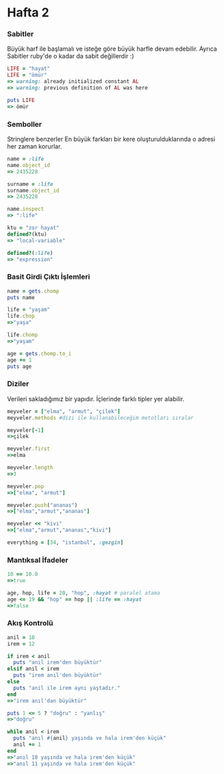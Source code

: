 # Hafta 2

### Sabitler
Büyük harf ile başlamalı ve isteğe göre büyük harfle devam edebilir. Ayrıca Sabitler ruby'de o kadar da sabit değillerdir :)

```ruby
LIFE = "hayat"
LIFE = "ömür"
=> warning: already initialized constant AL
=> warning: previous definition of AL was here

puts LIFE
=> ömür
```

### Semboller
Stringlere benzerler En büyük farkları bir kere oluşturulduklarında o adresi her zaman korurlar.


```ruby
name = :life
name.object_id
=> 2435228

surname = :life
surname.object_id
=> 2435228

name.inspect
=> ":life"

ktu = "zor hayat"
defined?(ktu)
=> "local-variable"

defined?(:life)
=> "expression"
```

### Basit Girdi Çıktı İşlemleri

```ruby
name = gets.chomp
puts name

life = "yaşam"
life.chop
=>"yaşa"

life.chomp
=>"yaşam"

age = gets.chomp.to_i
age += 1
puts age
```

### Diziler
Verileri sakladığımız bir yapıdır. İçlerinde farklı tipler yer alabilir.

```ruby
meyveler = ["elma", "armut", "çilek"]
meyveler.methods #dizi ile kullanabileceğim metotları sıralar

meyveler[-1]
=>çilek

meyveler.first
=>elma

meyveler.length
=>3

meyveler.pop
=>["elma", "armut"]

meyveler.push("ananas")
=>["elma","armut","ananas"]

meyveler << "kivi"
=>["elma","armut","ananas","kivi"]

everything = [34, "istanbul", :gezgin]
```

### Mantıksal İfadeler

```ruby
10 == 10.0
=>true

age, hop, life = 20, "hop", :hayat # paralel atama
age <= 19 && "hop" == hop || :life == :hayat
=>false
```

### Akış Kontrolü

```ruby
anil = 10
irem = 12

if irem < anil
  puts "anıl irem'den büyüktür"
elsif anil < irem
  puts "irem anıl'den büyüktür"
else
  puts "anil ile irem aynı yaştadır."
end
=>"irem anıl'dan büyüktür"

puts 1 <= 5 ? "doğru" : "yanlış"
=>"doğru"

while anil < irem
  puts "anıl #{anil} yaşında ve hala irem'den küçük"
  anil += 1
end
=>"anıl 10 yaşında ve hala irem'den küçük"
=>"anıl 11 yaşında ve hala irem'den küçük"
```